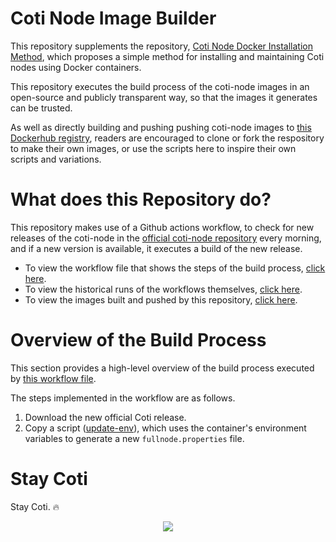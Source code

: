# Coti Node Image Builder

This repository supplements the repository, <a href="https://github.com/tj-wells/coti-node" target="_blank">Coti Node Docker Installation Method</a>, which proposes a simple method for installing and maintaining Coti nodes using Docker containers.

This repository executes the build process of the coti-node images in an open-source and publicly transparent way, so that the images it generates can be trusted.

As well as directly building and pushing pushing coti-node images to <a href="https://hub.docker.com/r/atomnode/coti-node"  target="_blank">this Dockerhub registry</a>, readers are encouraged to clone or fork the respository to make their own images, or use the scripts here to inspire their own scripts and variations.

# What does this Repository do?

This repository makes use of a Github actions workflow, to check for new releases of the coti-node in the <a href="https://github.com/coti-io/coti-node">official coti-node repository</a> every morning, and if a new version is available, it executes a build of the new release.

- To view the workflow file that shows the steps of the build process, <a href="https://github.com/tj-wells/coti-node-images/blob/master/.github/workflows/update-image.yml"  target="_blank">click here</a>.
- To view the historical runs of the workflows themselves, <a href="https://github.com/tj-wells/coti-node-images/actions"  target="_blank">click here</a>.
- To view the images built and pushed by this repository, <a href="https://hub.docker.com/r/atomnode/coti-node"  target="_blank">click here</a>.

# Overview of the Build Process

This section provides a high-level overview of the build process executed by <a href="https://github.com/tj-wells/coti-node-images/blob/master/.github/workflows/update-image.yml"  target="_blank">this workflow file</a>.

The steps implemented in the workflow are as follows.

1. Download the new official Coti release.
2. Copy a script (<a href="https://github.com/tj-wells/coti-node-images/blob/master/update-env" target="_blank">update-env</a>), which uses the container's environment variables to generate a new `fullnode.properties` file.

# Stay Coti

Stay Coti. ️‍🔥

<p align="center"><a href="https://twitter.com/tomjwells" target="_blank"><img src="https://cdn.discordapp.com/avatars/343604221331111946/65130831872c9daabdb0d803ce27e594.webp?size=240"></a></p>
